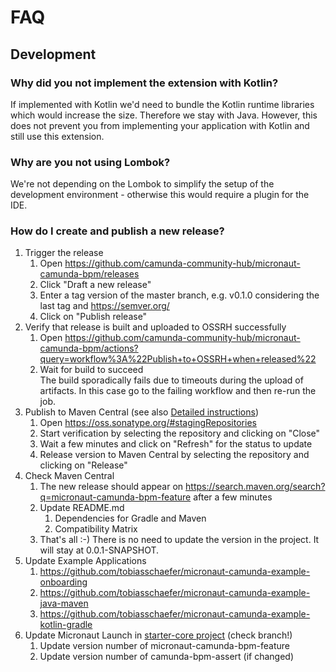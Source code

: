 # FAQ

## Development
### Why did you not implement the extension with Kotlin?
If implemented with Kotlin we'd need to bundle the Kotlin runtime libraries which would increase the size. Therefore we stay with Java. However, this does not prevent you from implementing your application with Kotlin and still use this extension.

### Why are you not using Lombok?
We're not depending on the Lombok to simplify the setup of the development environment - otherwise this would require a plugin for the IDE.

### How do I create and publish a new release?

1. Trigger the release
   1. Open https://github.com/camunda-community-hub/micronaut-camunda-bpm/releases
   2. Click "Draft a new release"
   3. Enter a tag version of the master branch, e.g. v0.1.0 considering the last tag and https://semver.org/
   4. Click on "Publish release"
2. Verify that release is built and uploaded to OSSRH successfully
   1. Open https://github.com/camunda-community-hub/micronaut-camunda-bpm/actions?query=workflow%3A%22Publish+to+OSSRH+when+released%22
   2. Wait for build to succeed  
   The build sporadically fails due to timeouts during the upload of artifacts. In this case go to the failing workflow and then re-run the job.
3. Publish to Maven Central (see also [Detailed instructions](https://central.sonatype.org/pages/releasing-the-deployment.html))
   1. Open https://oss.sonatype.org/#stagingRepositories
   2. Start verification by selecting the repository and clicking on "Close"
   3. Wait a few minutes and click on "Refresh" for the status to update
   4. Release version to Maven Central by selecting the repository and clicking on "Release"
4. Check Maven Central
   1. The new release should appear on https://search.maven.org/search?q=micronaut-camunda-bpm-feature after a few minutes
   2. Update README.md
      1. Dependencies for Gradle and Maven
      2. Compatibility Matrix
   3. That's all :-) There is no need to update the version in the project. It will stay at 0.0.1-SNAPSHOT.
5. Update Example Applications
   1. https://github.com/tobiasschaefer/micronaut-camunda-example-onboarding
   2. https://github.com/tobiasschaefer/micronaut-camunda-example-java-maven
   3. https://github.com/tobiasschaefer/micronaut-camunda-example-kotlin-gradle
6. Update Micronaut Launch in [starter-core project](https://github.com/micronaut-projects/micronaut-starter/blob/2.4.x/starter-core/src/main/resources/pom.xml) (check branch!)
   1. Update version number of micronaut-camunda-bpm-feature
   2. Update version number of camunda-bpm-assert (if changed)
